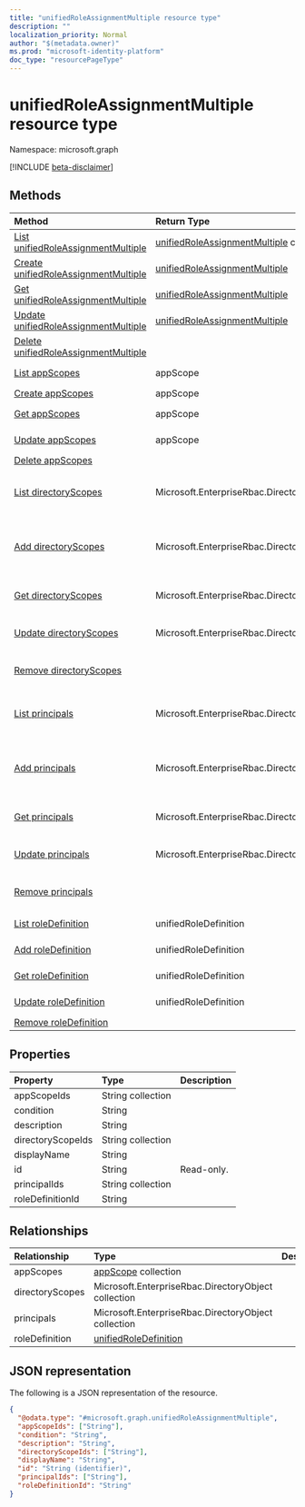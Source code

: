 ```yaml
---
title: "unifiedRoleAssignmentMultiple resource type"
description: ""
localization_priority: Normal
author: "$(metadata.owner)"
ms.prod: "microsoft-identity-platform"
doc_type: "resourcePageType"
---
```


# unifiedRoleAssignmentMultiple resource type

Namespace: microsoft.graph

[!INCLUDE [beta-disclaimer](../../includes/beta-disclaimer.md)]

## Methods

| Method                                                                                   | Return Type                                                                  | Description                                                                                                         |
| :--------------------------------------------------------------------------------------- | :--------------------------------------------------------------------------- | :------------------------------------------------------------------------------------------------------------------ |
| [List unifiedRoleAssignmentMultiple](../api/unifiedroleassignmentmultiple-list.md)       | [unifiedRoleAssignmentMultiple](unifiedRoleAssignmentMultiple.md) collection | List properties and relationships of an unifiedRoleAssignmentMultiple object.                                       |
| [Create unifiedRoleAssignmentMultiple](../api/unifiedroleassignmentmultiple-create.md)   | [unifiedRoleAssignmentMultiple](unifiedRoleAssignmentMultiple.md)            | Create a new unifiedRoleAssignmentMultiple object.                                                                  |
| [Get unifiedRoleAssignmentMultiple](../api/unifiedroleassignmentmultiple-get.md)         | [unifiedRoleAssignmentMultiple](unifiedRoleAssignmentMultiple.md)            | Read properties and relationships of an unifiedRoleAssignmentMultiple object.                                       |
| [Update unifiedRoleAssignmentMultiple](../api/unifiedroleassignmentmultiple-update.md)   | [unifiedRoleAssignmentMultiple](unifiedRoleAssignmentMultiple.md)            | Update the properties of an unifiedRoleAssignmentMultiple object.                                                   |
| [Delete unifiedRoleAssignmentMultiple](../api/unifiedroleassignmentmultiple-delete.md)   |                                                                              | Delete an unifiedRoleAssignmentMultiple object.                                                                     |
| [List appScopes](../api/unifiedroleassignmentmultiple-list-appscopes.md)                 | appScope                                                                     | Get the appScope objects from an appScopes navigation property.                                                     |
| [Create appScopes](../api/unifiedroleassignmentmultiple-post-appscopes.md)               | appScope                                                                     | Create a new appScope object.                                                                                       |
| [Get appScopes](../api/unifiedroleassignmentmultiple-get-appscopes.md)                   | appScope                                                                     | Read the properties and relationships of an appScope object.                                                        |
| [Update appScopes](../api/unifiedroleassignmentmultiple-update-appscopes.md)             | appScope                                                                     | Update the properties of an appScope object.                                                                        |
| [Delete appScopes](../api/unifiedroleassignmentmultiple-delete-appscopes.md)             |                                                                              | Delete an appScope object.                                                                                          |
| [List directoryScopes](../api/unifiedroleassignmentmultiple-list-directoryscopes.md)     | Microsoft.EnterpriseRbac.DirectoryObject                                     | Get the Microsoft.EnterpriseRbac.DirectoryObject objects from a directoryScopes navigation property.                |
| [Add directoryScopes](../api/unifiedroleassignmentmultiple-post-directoryscopes.md)      | Microsoft.EnterpriseRbac.DirectoryObject                                     | Add Microsoft.EnterpriseRbac.DirectoryObject by posting to the Microsoft.EnterpriseRbac.DirectoryObject collection. |
| [Get directoryScopes](../api/unifiedroleassignmentmultiple-get-directoryscopes.md)       | Microsoft.EnterpriseRbac.DirectoryObject                                     | Read the properties and relationships of a Microsoft.EnterpriseRbac.DirectoryObject object.                         |
| [Update directoryScopes](../api/unifiedroleassignmentmultiple-update-directoryscopes.md) | Microsoft.EnterpriseRbac.DirectoryObject                                     | Update the properties of a Microsoft.EnterpriseRbac.DirectoryObject object.                                         |
| [Remove directoryScopes](../api/unifiedroleassignmentmultiple-delete-directoryscopes.md) |                                                                              | Remove a Microsoft.EnterpriseRbac.DirectoryObject object.                                                           |
| [List principals](../api/unifiedroleassignmentmultiple-list-principals.md)               | Microsoft.EnterpriseRbac.DirectoryObject                                     | Get the Microsoft.EnterpriseRbac.DirectoryObject objects from a principals navigation property.                     |
| [Add principals](../api/unifiedroleassignmentmultiple-post-principals.md)                | Microsoft.EnterpriseRbac.DirectoryObject                                     | Add Microsoft.EnterpriseRbac.DirectoryObject by posting to the Microsoft.EnterpriseRbac.DirectoryObject collection. |
| [Get principals](../api/unifiedroleassignmentmultiple-get-principals.md)                 | Microsoft.EnterpriseRbac.DirectoryObject                                     | Read the properties and relationships of a Microsoft.EnterpriseRbac.DirectoryObject object.                         |
| [Update principals](../api/unifiedroleassignmentmultiple-update-principals.md)           | Microsoft.EnterpriseRbac.DirectoryObject                                     | Update the properties of a Microsoft.EnterpriseRbac.DirectoryObject object.                                         |
| [Remove principals](../api/unifiedroleassignmentmultiple-delete-principals.md)           |                                                                              | Remove a Microsoft.EnterpriseRbac.DirectoryObject object.                                                           |
| [List roleDefinition](../api/unifiedroleassignmentmultiple-list-roledefinition.md)       | unifiedRoleDefinition                                                        | Get the unifiedRoleDefinition objects from a roleDefinition navigation property.                                    |
| [Add roleDefinition](../api/unifiedroleassignmentmultiple-post-roledefinition.md)        | unifiedRoleDefinition                                                        | Add unifiedRoleDefinition by posting to the unifiedRoleDefinition collection.                                       |
| [Get roleDefinition](../api/unifiedroleassignmentmultiple-get-roledefinition.md)         | unifiedRoleDefinition                                                        | Read the properties and relationships of an unifiedRoleDefinition object.                                           |
| [Update roleDefinition](../api/unifiedroleassignmentmultiple-update-roledefinition.md)   | unifiedRoleDefinition                                                        | Update the properties of an unifiedRoleDefinition object.                                                           |
| [Remove roleDefinition](../api/unifiedroleassignmentmultiple-delete-roledefinition.md)   |                                                                              | Remove an unifiedRoleDefinition object.                                                                             |

## Properties

| Property          | Type              | Description |
| :---------------- | :---------------- | :---------- |
| appScopeIds       | String collection |             |
| condition         | String            |             |
| description       | String            |             |
| directoryScopeIds | String collection |             |
| displayName       | String            |             |
| id                | String            | Read-only.  |
| principalIds      | String collection |             |
| roleDefinitionId  | String            |             |

## Relationships

| Relationship    | Type                                                           | Description |
| :-------------- | :------------------------------------------------------------- | :---------- |
| appScopes       | [appScope](../resources/appscope.md) collection                |             |
| directoryScopes | Microsoft.EnterpriseRbac.DirectoryObject collection            |             |
| principals      | Microsoft.EnterpriseRbac.DirectoryObject collection            |             |
| roleDefinition  | [unifiedRoleDefinition](../resources/unifiedroledefinition.md) |             |

## JSON representation

The following is a JSON representation of the resource.

<!-- {
  "blockType": "resource",
  "keyProperty": "id",
  "@odata.type": "microsoft.graph.unifiedRoleAssignmentMultiple",
  "baseType": "microsoft.graph.entity",
  "openType": False
}
-->

```json
{
  "@odata.type": "#microsoft.graph.unifiedRoleAssignmentMultiple",
  "appScopeIds": ["String"],
  "condition": "String",
  "description": "String",
  "directoryScopeIds": ["String"],
  "displayName": "String",
  "id": "String (identifier)",
  "principalIds": ["String"],
  "roleDefinitionId": "String"
}
```
